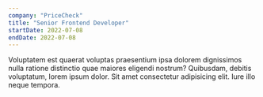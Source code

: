 ```yaml
---
company: "PriceCheck"
title: "Senior Frontend Developer"
startDate: 2022-07-08
endDate: 2022-07-08
---
```


Voluptatem est quaerat voluptas praesentium ipsa dolorem dignissimos nulla ratione distinctio quae maiores eligendi nostrum? Quibusdam, debitis voluptatum, lorem ipsum dolor. Sit amet consectetur adipisicing elit. Iure illo neque tempora.
